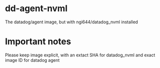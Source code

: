 # dd-agent-nvml
The datadog/agent image, but with ngi644/datadog_nvml installed

# Important notes

Please keep image explicit, with an extact SHA for datadog_nvml and exact image ID for datadog agent
